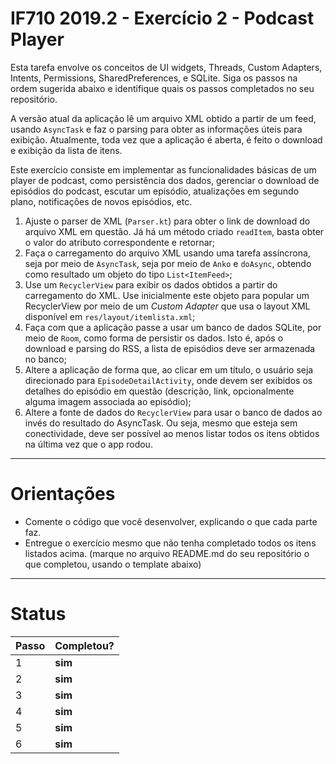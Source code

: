 # IF710 2019.2 - Exercício 2 - Podcast Player

Esta tarefa envolve os conceitos de UI widgets, Threads, Custom Adapters,
Intents, Permissions, SharedPreferences, e SQLite.
Siga os passos na ordem sugerida abaixo e identifique quais os passos completados no seu repositório.

A versão atual da aplicação lê um arquivo XML obtido a partir de um feed, usando `AsyncTask`
e faz o parsing para obter as informações úteis para exibição. Atualmente, toda vez que a
aplicação é aberta, é feito o download e exibição da lista de itens.

Este exercício consiste em implementar as funcionalidades básicas de um player de podcast,
como persistência dos dados, gerenciar o download de episódios do podcast, escutar um
episódio, atualizações em segundo plano, notificações de novos episódios, etc.

1.  Ajuste o parser de XML (`Parser.kt`) para obter o link de download do arquivo XML em questão. Já há um método criado `readItem`, basta obter o valor do atributo correspondente e retornar;
2.  Faça o carregamento do arquivo XML usando uma tarefa assíncrona, seja por meio de `AsyncTask`, seja por meio de `Anko` e `doAsync`, obtendo como resultado um objeto do tipo `List<ItemFeed>`;
3.  Use um `RecyclerView` para exibir os dados obtidos a partir do carregamento do XML. Use inicialmente este objeto para popular um RecyclerView por meio de um _Custom Adapter_ que usa o layout XML disponível em `res/layout/itemlista.xml`;
4.  Faça com que a aplicação passe a usar um banco de dados SQLite, por meio de `Room`, como forma de persistir os dados. Isto é, após o download e parsing do RSS, a lista de episódios deve ser armazenada no banco;
5.  Altere a aplicação de forma que, ao clicar em um título, o usuário seja direcionado para `EpisodeDetailActivity`, onde devem ser exibidos os detalhes do episódio em questão (descrição, link, opcionalmente alguma imagem associada ao episódio);
6.  Altere a fonte de dados do `RecyclerView` para usar o banco de dados ao invés do resultado do AsyncTask. Ou seja, mesmo que esteja sem conectividade, deve ser possível ao menos listar todos os itens obtidos na última vez que o app rodou.

---

# Orientações

- Comente o código que você desenvolver, explicando o que cada parte faz.
- Entregue o exercício mesmo que não tenha completado todos os itens listados acima. (marque no arquivo README.md do seu repositório o que completou, usando o template abaixo)

---

# Status

| Passo | Completou? |
| ----- | ---------- |
| 1     | **sim**    |
| 2     | **sim**    |
| 3     | **sim**    |
| 4     | **sim**    |
| 5     | **sim**    |
| 6     | **sim**    |
